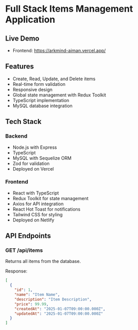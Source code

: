 # Full Stack Items Management Application

## Live Demo
- Frontend: https://arkmind-aiman.vercel.app/

## Features
- Create, Read, Update, and Delete items
- Real-time form validation
- Responsive design
- Global state management with Redux Toolkit
- TypeScript implementation
- MySQL database integration

## Tech Stack
### Backend
- Node.js with Express
- TypeScript
- MySQL with Sequelize ORM
- Zod for validation
- Deployed on Vercel

### Frontend
- React with TypeScript
- Redux Toolkit for state management
- Axios for API integration
- React Hot Toast for notifications
- Tailwind CSS for styling
- Deployed on Netlify

## API Endpoints

### GET /api/items
Returns all items from the database.

Response:
```json
[
  {
    "id": 1,
    "name": "Item Name",
    "description": "Item Description",
    "price": 99.99,
    "createdAt": "2025-01-07T09:00:00.000Z",
    "updatedAt": "2025-01-07T09:00:00.000Z"
  }
]